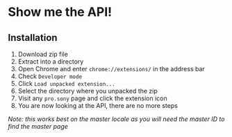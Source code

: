 # Show me the API!

## Installation

1. Download zip file
2. Extract into a directory
3. Open Chrome and enter `chrome://extensions/` in the address bar
4. Check `Developer mode`
5. Click `Load unpacked extension...`
6. Select the directory where you unpacked the zip
7. Visit any `pro.sony` page and click the extension icon
8. You are now looking at the API, there are no more steps

*Note: this works best on the master locale as you will need the master ID to find the master page*